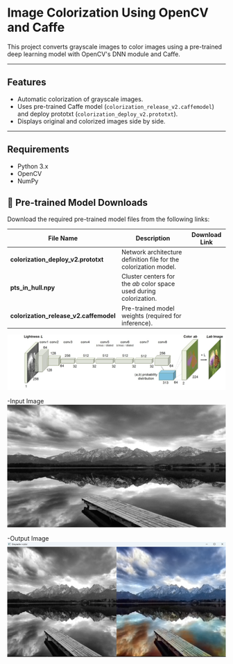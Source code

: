 # Image Colorization Using OpenCV and Caffe

This project converts grayscale images to color images using a pre-trained deep learning model with OpenCV's DNN module and Caffe.

---

## Features

- Automatic colorization of grayscale images.
- Uses pre-trained Caffe model (`colorization_release_v2.caffemodel`) and deploy prototxt (`colorization_deploy_v2.prototxt`).
- Displays original and colorized images side by side.

---

## Requirements

- Python 3.x
- OpenCV 
- NumPy

## 🎯 Pre-trained Model Downloads

Download the required pre-trained model files from the following links:

| File Name | Description | Download Link |
|------------|--------------|----------------|
| **colorization_deploy_v2.prototxt** | Network architecture definition file for the colorization model.  
| **pts_in_hull.npy** | Cluster centers for the *ab* color space used during colorization. 
| **colorization_release_v2.caffemodel** | Pre-trained model weights (required for inference).

![Block Diaram](images/blockdia.png)

-Input Image
![Input Image](images/img1.jpg)

-Output Image
![Colorized Output](images/output_image.png)
